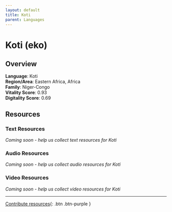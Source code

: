 ```yaml
---
layout: default
title: Koti
parent: Languages
---
```


# Koti (eko)

## Overview

**Language**: Koti  
**Region/Area**: Eastern Africa, Africa  
**Family**: Niger-Congo  
**Vitality Score**: 0.93  
**Digitality Score**: 0.69  

## Resources

### Text Resources
*Coming soon - help us collect text resources for Koti*

### Audio Resources
*Coming soon - help us collect audio resources for Koti*

### Video Resources
*Coming soon - help us collect video resources for Koti*

---

[Contribute resources](https://fairtrain.github.io/){: .btn .btn-purple }
